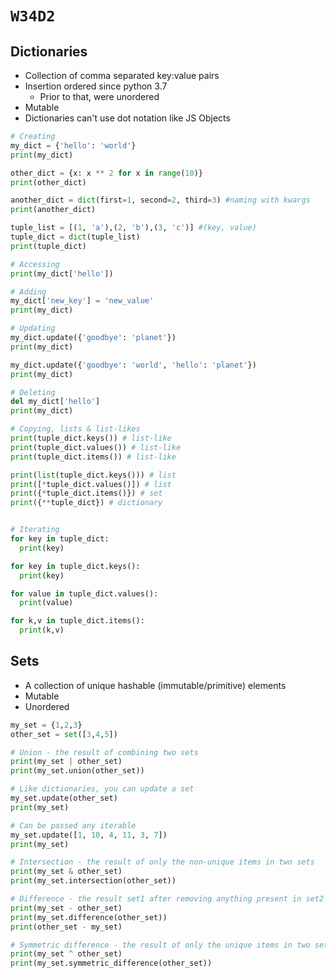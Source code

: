 # `W34D2`

## Dictionaries

-   Collection of comma separated key:value pairs
-   Insertion ordered since python 3.7
    -   Prior to that, were unordered
-   Mutable
-   Dictionaries can't use dot notation like JS Objects

```py
# Creating
my_dict = {'hello': 'world'}
print(my_dict)

other_dict = {x: x ** 2 for x in range(10)}
print(other_dict)

another_dict = dict(first=1, second=2, third=3) #naming with kwargs
print(another_dict)

tuple_list = [(1, 'a'),(2, 'b'),(3, 'c')] #(key, value)
tuple_dict = dict(tuple_list)
print(tuple_dict)

# Accessing
print(my_dict['hello'])

# Adding
my_dict['new_key'] = 'new_value'
print(my_dict)

# Updating
my_dict.update({'goodbye': 'planet'})
print(my_dict)

my_dict.update({'goodbye': 'world', 'hello': 'planet'})
print(my_dict)

# Deleting
del my_dict['hello']
print(my_dict)

# Copying, lists & list-likes
print(tuple_dict.keys()) # list-like
print(tuple_dict.values()) # list-like
print(tuple_dict.items()) # list-like

print(list(tuple_dict.keys())) # list
print([*tuple_dict.values()]) # list
print({*tuple_dict.items()}) # set
print({**tuple_dict}) # dictionary


# Iterating
for key in tuple_dict:
  print(key)

for key in tuple_dict.keys():
  print(key)

for value in tuple_dict.values():
  print(value)

for k,v in tuple_dict.items():
  print(k,v)
```

## Sets

-   A collection of unique hashable (immutable/primitive) elements
-   Mutable
-   Unordered

```py
my_set = {1,2,3}
other_set = set([3,4,5])

# Union - the result of combining two sets
print(my_set | other_set)
print(my_set.union(other_set))

# Like dictionaries, you can update a set
my_set.update(other_set)
print(my_set)

# Can be passed any iterable
my_set.update([1, 10, 4, 11, 3, 7])
print(my_set)

# Intersection - the result of only the non-unique items in two sets
print(my_set & other_set)
print(my_set.intersection(other_set))

# Difference - the result set1 after removing anything present in set2
print(my_set - other_set)
print(my_set.difference(other_set))
print(other_set - my_set)

# Symmetric difference - the result of only the unique items in two sets
print(my_set ^ other_set)
print(my_set.symmetric_difference(other_set))
```